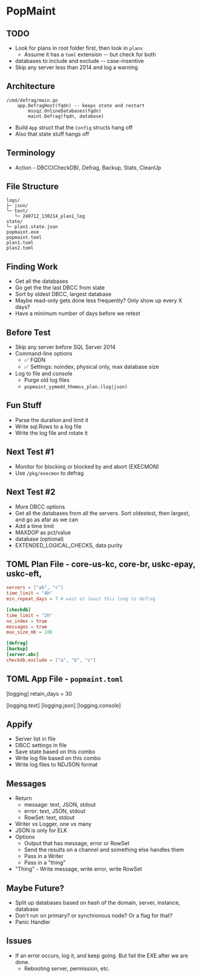 PopMaint
========

TODO
----
* Look for plans in root folder first, then look in `plans`
    * Assume it has a `toml` extension -- but check for both
* databases to include and exclude -- case-insentive
* Skip any server less than 2014 and log a warning

Architecture
------------
```
/cmd/defrag/main.go
    app.DefragHost(fqdn) -- keeps state and restart
        mssqz.OnlineDatabases(fqdn)
        maint.Defrag(fqdn, database)
```
* Build `App` struct that the `Config` structs hang off
* Also that state stuff hangs off

Terminology
-----------
* Action - DBCC(CheckDB), Defrag, Backup, Stats, CleanUp

File Structure
--------------
```
logs/
├─ json/
└─ text/
   └─ 240712_130214_plan1_log
state/
└─ plan1.state.json
popmaint.exe
popmaint.toml
plan1.toml
plan2.toml
```

Finding Work
------------
* Get all the databases
* Go get the the last DBCC from state
* Sort by oldest DBCC, largest database
* Maybe read-only gets done less frequently?  Only show up every X days?
* Have a minimum number of days before we retest

Before Test
-----------
* Skip any server before SQL Server 2014
* Command-line options
    * ✅ FQDN
    * ✅ Settings: noindex, physical only, max database size
* Log to file and console
    * Purge old log files
    * `popmaint_yymmdd_hhmmss_plan.(log|json)`

Fun Stuff
---------
* Parse the duration and limit it
* Write sql.Rows to a log file
* Write the log file and rotate it

Next Test #1
------------
* Monitor for blocking or blocked by and abort (EXECMON)
* Use `/pkg/execmon` to defrag

Next Test #2
------------
* More DBCC options
* Get all the databases from all the servers.  Sort oldestest, then largest, and go as afar as we can
* Add a time limit
* MAXDOP as pct/value
* database (optional)
* EXTENDED_LOGICAL_CHECKS, data purity

TOML Plan File - core-us-kc, core-br, uskc-epay, uskc-eft,
---------
```toml
servers = ["ab", "c"]
time_limit = "4h"
min_repeat_days = 7 # wait at least this long to defrag

[checkdb]
time_limit = "2h"
no_index = true
messages = true
max_size_mb = 100

[defrag]
[backup]
[server.abc]
checkdb.exclude = ["a", "b", "c"]
```

TOML App File - `popmaint.toml`
-------------------------------
[logging]
retain_days = 30

[logging.text]
[logging.json]
[logging.console]


Appify
------
* Server list in file
* DBCC settings in file
* Save state based on this combo
* Write log file based on this combo
* Write log files to NDJSON format

Messages
--------
* Return 
    * message: text, JSON, stdout
    * error: text, JSON, stdout
    * RowSet: text, stdout
* Writer vs Logger, one vs many
* JSON is only for ELK
* Options
    * Output that has message, error or RowSet
    * Send the results on a channel and something else handles them
    * Pass in a Writer
    * Pass in a "thing"
* "Thing" - Write message, write error, write RowSet

Maybe Future?
-------------
* Split up databases based on hash of the domain, server, instance, database
* Don't run on primary? or synchronous node?  Or a flag for that?
* Panic Handler

Issues
------
* If an error occurs, log it, and keep going.  But fail the EXE after we are done.
    * Rebooting server, permission, etc.